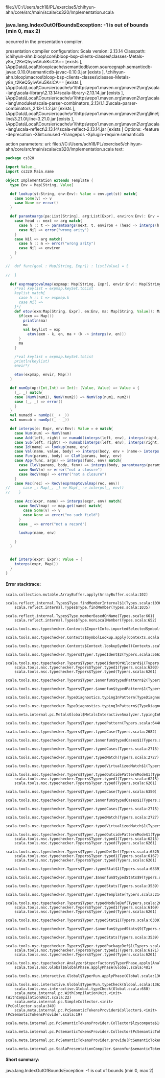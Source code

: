 file:///C:/Users/ach18/PL/exercise5/chihyun-ahn/core/src/main/scala/cs320/Implementation.scala
### java.lang.IndexOutOfBoundsException: -1 is out of bounds (min 0, max 2)

occurred in the presentation compiler.

presentation compiler configuration:
Scala version: 2.13.14
Classpath:
<WORKSPACE>\chihyun-ahn\.bloop\core\bloop-bsp-clients-classes\classes-Metals-y8n_t2KeQ5yivAVu5KslCA== [exists ], <HOME>\AppData\Local\bloop\cache\semanticdb\com.sourcegraph.semanticdb-javac.0.10.0\semanticdb-javac-0.10.0.jar [exists ], <WORKSPACE>\chihyun-ahn\.bloop\macros\bloop-bsp-clients-classes\classes-Metals-y8n_t2KeQ5yivAVu5KslCA== [exists ], <HOME>\AppData\Local\Coursier\cache\v1\https\repo1.maven.org\maven2\org\scala-lang\scala-library\2.13.14\scala-library-2.13.14.jar [exists ], <HOME>\AppData\Local\Coursier\cache\v1\https\repo1.maven.org\maven2\org\scala-lang\modules\scala-parser-combinators_2.13\1.1.2\scala-parser-combinators_2.13-1.1.2.jar [exists ], <HOME>\AppData\Local\Coursier\cache\v1\https\repo1.maven.org\maven2\org\jline\jline\3.21.0\jline-3.21.0.jar [exists ], <HOME>\AppData\Local\Coursier\cache\v1\https\repo1.maven.org\maven2\org\scala-lang\scala-reflect\2.13.14\scala-reflect-2.13.14.jar [exists ]
Options:
-feature -deprecation -Xlint:unused -Yrangepos -Xplugin-require:semanticdb


action parameters:
uri: file:///C:/Users/ach18/PL/exercise5/chihyun-ahn/core/src/main/scala/cs320/Implementation.scala
text:
```scala
package cs320

import Value._
import cs320.Main.name

object Implementation extends Template {
  type Env = Map[String, Value]

  def lookup(st:String, env:Env): Value = env.get(st) match{
    case Some(v) => v
    case None => error()
  }

  def paramtoargs(pa:List[String], arg:List[Expr], environ:Env): Env = pa match{
    case head :: next => arg match{
      case h :: t => paramtoargs(next, t, environ + (head -> interps(h, environ)))
      case Nil => error("wrong arity")
    }
    case Nil => arg match{
      case h :: n => error("wrong arity")
      case Nil => environ
    }
  }

//  def func(goal : Map[String, Expr]) : list[Value] = {
    
//  }

  def exprmaptovalmap(expmap: Map[String, Expr], envir:Env): Map[String, Value] = {
    /*val keylist = expmap.keySet.toList
    keylist match{
      case h :: t => expmap.h  
      case Nil => 
    }*/
    def etov(exm:Map[String, Expr], en:Env, ma: Map[String, Value]): Map[String, Value] = {
      if(exm == Map())
        println(ma)
        ma
        val keylist = exp
          etov(exm - k, en, ma + (k -> interps(v, en)))
      }
      ma
    }

    /*val keylist = expmap.keySet.toList
    println(keylist)
    envir*/

    etov(expmap, envir, Map())
  }

  def numOp(op:(Int,Int) => Int): (Value, Value) => Value = {
    (_, _) match{
    case (NumV(num1), NumV(num2)) => NumV(op(num1, num2))
    case (_, _) => error()
    }
  }
  val numadd = numOp((_ + _))
  val numsub = numOp((_ - _))

  def interps(e: Expr, env:Env): Value = e match{
    case Num(num) => NumV(num)
    case Add(left, right) => numadd(interps(left, env), interps(right, env))
    case Sub(left, right) => numsub(interps(left, env), interps(right, env))
    case Id(name) => lookup(name, env)
    case Val(name, value, body) => interps(body, env + (name-> interps(value, env)))
    case Fun(params, body) => CloV(params, body, env)
    case App(func, args) => interps(func, env) match{
      case CloV(params, body, fenv) => interps(body, paramtoargs(params, args, fenv))
      case NumV(n) => error("not a closure")
      case RecV(map) => error("not a closure")
    }
    case Rec(rec) => RecV(exprmaptovalmap(rec, env))
//      case _: Map[_, _] => Map(_ -> interps(_, env))
//    }

    case Acc(expr, name) => interps(expr, env) match{
      case RecV(map) => map.get(name) match{
        case Some(v) => v
        case None => error("no such field")
      }
      case _ => error("not a record")

      lookup(name, env)

    }
  }


  def interp(expr: Expr): Value = {
    interps(expr, Map())
  }
}

```



#### Error stacktrace:

```
scala.collection.mutable.ArrayBuffer.apply(ArrayBuffer.scala:102)
	scala.reflect.internal.Types$Type.findMemberInternal$1(Types.scala:1030)
	scala.reflect.internal.Types$Type.findMember(Types.scala:1035)
	scala.reflect.internal.Types$Type.memberBasedOnName(Types.scala:661)
	scala.reflect.internal.Types$Type.nonLocalMember(Types.scala:652)
	scala.tools.nsc.typechecker.Contexts$ImportInfo.importedSelectedSymbol(Contexts.scala:1944)
	scala.tools.nsc.typechecker.Contexts$SymbolLookup.apply(Contexts.scala:1530)
	scala.tools.nsc.typechecker.Contexts$Context.lookupSymbol(Contexts.scala:1282)
	scala.tools.nsc.typechecker.Typers$Typer.typedIdent$2(Typers.scala:5663)
	scala.tools.nsc.typechecker.Typers$Typer.typedIdentOrWildcard$1(Typers.scala:5732)
	scala.tools.nsc.typechecker.Typers$Typer.typed1(Typers.scala:6203)
	scala.tools.nsc.typechecker.Typers$Typer.typed(Typers.scala:6261)
	scala.tools.nsc.typechecker.Typers$Typer.$anonfun$typedPattern$2(Typers.scala:6440)
	scala.tools.nsc.typechecker.Typers$Typer.$anonfun$typedPattern$1(Typers.scala:6440)
	scala.tools.nsc.typechecker.TypeDiagnostics.typingInPattern(TypeDiagnostics.scala:71)
	scala.tools.nsc.typechecker.TypeDiagnostics.typingInPattern$(TypeDiagnostics.scala:68)
	scala.meta.internal.pc.MetalsGlobal$MetalsInteractiveAnalyzer.typingInPattern(MetalsGlobal.scala:78)
	scala.tools.nsc.typechecker.Typers$Typer.typedPattern(Typers.scala:6440)
	scala.tools.nsc.typechecker.Typers$Typer.typedCase(Typers.scala:2682)
	scala.tools.nsc.typechecker.Typers$Typer.$anonfun$typedCases$1(Typers.scala:2716)
	scala.tools.nsc.typechecker.Typers$Typer.typedCases(Typers.scala:2715)
	scala.tools.nsc.typechecker.Typers$Typer.typedMatch(Typers.scala:2727)
	scala.tools.nsc.typechecker.Typers$Typer.typedVirtualizedMatch$1(Typers.scala:4924)
	scala.tools.nsc.typechecker.Typers$Typer.typedOutsidePatternMode$1(Typers.scala:6184)
	scala.tools.nsc.typechecker.Typers$Typer.typed1(Typers.scala:6215)
	scala.tools.nsc.typechecker.Typers$Typer.typed(Typers.scala:6261)
	scala.tools.nsc.typechecker.Typers$Typer.typedCase(Typers.scala:6350)
	scala.tools.nsc.typechecker.Typers$Typer.$anonfun$typedCases$1(Typers.scala:2716)
	scala.tools.nsc.typechecker.Typers$Typer.typedCases(Typers.scala:2715)
	scala.tools.nsc.typechecker.Typers$Typer.typedMatch(Typers.scala:2727)
	scala.tools.nsc.typechecker.Typers$Typer.typedVirtualizedMatch$1(Typers.scala:4924)
	scala.tools.nsc.typechecker.Typers$Typer.typedOutsidePatternMode$1(Typers.scala:6184)
	scala.tools.nsc.typechecker.Typers$Typer.typed1(Typers.scala:6215)
	scala.tools.nsc.typechecker.Typers$Typer.typed(Typers.scala:6261)
	scala.tools.nsc.typechecker.Typers$Typer.typedDefDef(Typers.scala:6525)
	scala.tools.nsc.typechecker.Typers$Typer.typed1(Typers.scala:6167)
	scala.tools.nsc.typechecker.Typers$Typer.typed(Typers.scala:6261)
	scala.tools.nsc.typechecker.Typers$Typer.typedStat$1(Typers.scala:6339)
	scala.tools.nsc.typechecker.Typers$Typer.$anonfun$typedStats$9(Typers.scala:3539)
	scala.tools.nsc.typechecker.Typers$Typer.typedStats(Typers.scala:3539)
	scala.tools.nsc.typechecker.Typers$Typer.typedTemplate(Typers.scala:2144)
	scala.tools.nsc.typechecker.Typers$Typer.typedModuleDef(Typers.scala:2020)
	scala.tools.nsc.typechecker.Typers$Typer.typed1(Typers.scala:6169)
	scala.tools.nsc.typechecker.Typers$Typer.typed(Typers.scala:6261)
	scala.tools.nsc.typechecker.Typers$Typer.typedStat$1(Typers.scala:6339)
	scala.tools.nsc.typechecker.Typers$Typer.$anonfun$typedStats$9(Typers.scala:3539)
	scala.tools.nsc.typechecker.Typers$Typer.typedStats(Typers.scala:3539)
	scala.tools.nsc.typechecker.Typers$Typer.typedPackageDef$1(Typers.scala:5844)
	scala.tools.nsc.typechecker.Typers$Typer.typed1(Typers.scala:6171)
	scala.tools.nsc.typechecker.Typers$Typer.typed(Typers.scala:6261)
	scala.tools.nsc.typechecker.Analyzer$typerFactory$TyperPhase.apply(Analyzer.scala:125)
	scala.tools.nsc.Global$GlobalPhase.applyPhase(Global.scala:481)
	scala.tools.nsc.interactive.Global$TyperRun.applyPhase(Global.scala:1369)
	scala.tools.nsc.interactive.Global$TyperRun.typeCheck(Global.scala:1362)
	scala.tools.nsc.interactive.Global.typeCheck(Global.scala:680)
	scala.meta.internal.pc.WithCompilationUnit.<init>(WithCompilationUnit.scala:22)
	scala.meta.internal.pc.SimpleCollector.<init>(PcCollector.scala:340)
	scala.meta.internal.pc.PcSemanticTokensProvider$Collector$.<init>(PcSemanticTokensProvider.scala:19)
	scala.meta.internal.pc.PcSemanticTokensProvider.Collector$lzycompute$1(PcSemanticTokensProvider.scala:19)
	scala.meta.internal.pc.PcSemanticTokensProvider.Collector(PcSemanticTokensProvider.scala:19)
	scala.meta.internal.pc.PcSemanticTokensProvider.provide(PcSemanticTokensProvider.scala:73)
	scala.meta.internal.pc.ScalaPresentationCompiler.$anonfun$semanticTokens$1(ScalaPresentationCompiler.scala:186)
```
#### Short summary: 

java.lang.IndexOutOfBoundsException: -1 is out of bounds (min 0, max 2)